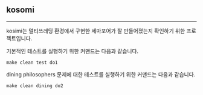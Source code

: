 ## kosomi

---

kosimi는 멀티쓰레딩 환경에서 구현한 세마포어가 잘 만들어졌는지 확인하기 위한 프로젝트입니다.

기본적인 테스트를 실행하기 위한 커맨드는 다음과 같습니다.

`make clean test do1`

dining philosophers 문제에 대한 테스트를 실행하기 위한 커맨드는 다음과 같습니다.

`make clean dining do2`

